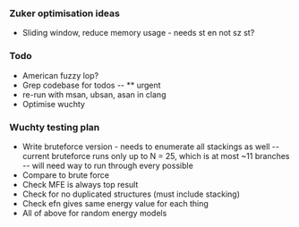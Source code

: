### Zuker optimisation ideas
- Sliding window, reduce memory usage - needs st en not sz st?

### Todo
- American fuzzy lop?
- Grep codebase for todos -- ** urgent
- re-run with msan, ubsan, asan in clang
- Optimise wuchty

### Wuchty testing plan
- Write bruteforce version - needs to enumerate all stackings as well
-- current bruteforce runs only up to N = 25, which is at most ~11 branches 
-- will need way to run through every possible
- Compare to brute force
- Check MFE is always top result
- Check for no duplicated structures (must include stacking)
- Check efn gives same energy value for each thing
- All of above for random energy models

